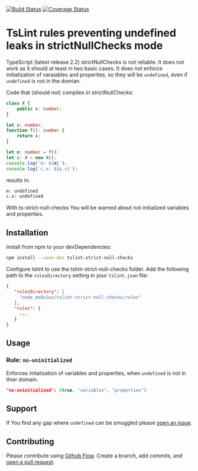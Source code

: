 [![Build Status](https://travis-ci.org/alhugone/tslint-strict-null-checks.svg?branch=master)](https://travis-ci.org/alhugone/tslint-strict-null-checks)
[![Coverage Status](https://coveralls.io/repos/github/alhugone/tslint-strict-null-checks/badge.svg)](https://coveralls.io/github/alhugone/tslint-strict-null-checks)

# TsLint rules preventing undefined leaks in strictNullChecks mode

TypeScript (latest release 2.2)  strictNullChecks is not reliable. It does not work as it should at least in two basic cases. It does not enforce initialization of varaiables and properties, so they will be `undefined`, even if `undefined` is not in the domian.

Code that (should not) compiles in strictNullChecks:
```typescript
class X {
    public x: number;
}

let x: number;
function f(): number {
    return x;
}

let m: number = f();
let c: X = new X();
console.log(`m: ${m}`);
console.log(`c.x: ${c.x}`);
```

results in:

```sh
m: undefined
c.x: undefined
```

With ts-strict-null-checks You will be warned about not initialized variables and properties.

## Installation

Install from npm to your devDependencies:

```sh
npm install --save-dev tslint-strict-null-checks 
```
Configure tslint to use the tslint-strict-null-checks folder. Add the following path to the `rulesDirectory` setting in your `tslint.json` file:

```json
{
   "rulesDirectory": [
     "node_modules/tslint-strict-null-checks/rules"
   ],
   "rules": {
     ...
   }
}
```
## Usage

### Rule: `no-uninitialized`

Enforces initalization of variables and properties, when `undefined` is not in thier domain.

 ```json
"no-uninitialized": [true, "variables", "properties"]
 ```

## Support
If You find any gap where `undefined` can be smuggled please [open an issue](https://github.com/alhugone/tslint-strict-null-checks/issues/new).

## Contributing

Please contribute using [Github Flow](https://guides.github.com/introduction/flow/). Create a branch, add commits, and [open a pull request](https://github.com/alhugone/tslint-strict-null-checks/compare/).
